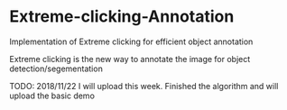 # Extreme-clicking-Annotation
Implementation of Extreme clicking for efficient object annotation 

Extreme clicking is the new way to annotate the image for object detection/segementation

TODO: 2018/11/22 I will upload this week. Finished the algorithm and will upload the basic demo 
